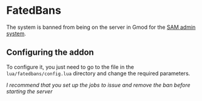 # FatedBans
The system is banned from being on the server in Gmod for the [SAM admin system](https://www.gmodstore.com/market/view/sam).

## Configuring the addon
To configure it, you just need to go to the file in the `lua/fatedbans/config.lua` directory and change the required parameters. 

*I recommend that you set up the jobs to issue and remove the ban before starting the server*
